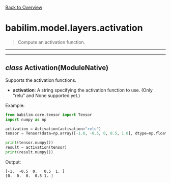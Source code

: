 [Back to Overview](../../../README.md)

# babilim.model.layers.activation

> Compute an activation function.

---
---
## *class* **Activation**(ModuleNative)

Supports the activation functions.

* **activation**: A string specifying the activation function to use. (Only "relu" and None supported yet.)


Example:
```python
from babilim.core.tensor import Tensor
import numpy as np

activation = Activation(activation="relu")
tensor = Tensor(data=np.array([-1.0, -0.5, 0, 0.5, 1.0], dtype=np.float32), trainable=False)

print(tensor.numpy())
result = activation(tensor)
print(result.numpy())
```
Output:
```
[-1.  -0.5  0.   0.5  1. ]
[0.  0.  0.  0.5 1. ]

```

